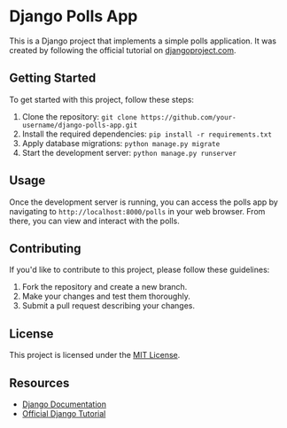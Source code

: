 # Django Polls App

This is a Django project that implements a simple polls application. It was created by following the official tutorial on [djangoproject.com](https://docs.djangoproject.com/en/3.2/intro/tutorial01/).

## Getting Started

To get started with this project, follow these steps:

1. Clone the repository: `git clone https://github.com/your-username/django-polls-app.git`
2. Install the required dependencies: `pip install -r requirements.txt`
3. Apply database migrations: `python manage.py migrate`
4. Start the development server: `python manage.py runserver`

## Usage

Once the development server is running, you can access the polls app by navigating to `http://localhost:8000/polls` in your web browser. From there, you can view and interact with the polls.

## Contributing

If you'd like to contribute to this project, please follow these guidelines:

1. Fork the repository and create a new branch.
2. Make your changes and test them thoroughly.
3. Submit a pull request describing your changes.

## License

This project is licensed under the [MIT License](LICENSE).

## Resources

- [Django Documentation](https://docs.djangoproject.com/)
- [Official Django Tutorial](https://docs.djangoproject.com/en/3.2/intro/tutorial01/)
